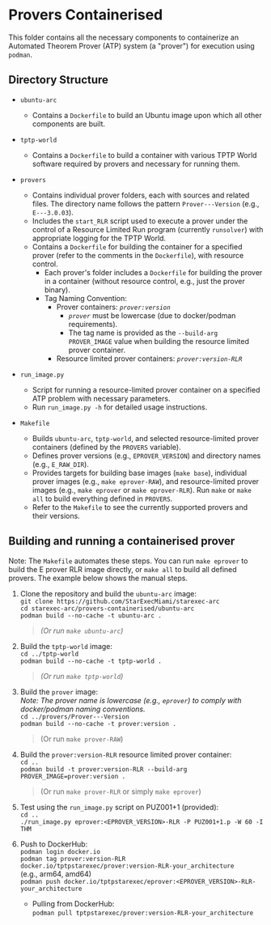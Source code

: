 # Provers Containerised

This folder contains all the necessary components to containerize an Automated Theorem Prover
(ATP) system (a "prover") for execution using `podman`.

## Directory Structure

- `ubuntu-arc`
  - Contains a `Dockerfile` to build an Ubuntu image upon which all other components are built.

- `tptp-world`
  - Contains a `Dockerfile` to build a container with various TPTP World software required by
    provers and necessary for running them.

- `provers`
  - Contains individual prover folders, each with sources and related files.
    The directory name follows the pattern `Prover---Version` (e.g., `E---3.0.03`).
  - Includes the `start_RLR` script used to execute a prover under the control of a Resource
    Limited Run program (currently `runsolver`) with appropriate logging for the TPTP World.
  - Contains a `Dockerfile` for building the container for a specified prover (refer to the
    comments in the `Dockerfile`), with resource control.
    - Each prover's folder includes a `Dockerfile` for building the prover in a container (without
      resource control, e.g., just the prover binary).
    - Tag Naming Convention:
      - Prover containers: *`prover:version`*
        - *`prover`* must be lowercase (due to docker/podman requirements).
        - The tag name is provided as the `--build-arg PROVER_IMAGE` value when building the
          resource limited prover container.
      - Resource limited prover containers: *`prover:version-RLR`*

- `run_image.py`
  - Script for running a resource-limited prover container on a specified ATP problem with
    necessary parameters.
  - Run `run_image.py -h` for detailed usage instructions.

- `Makefile`
  - Builds `ubuntu-arc`, `tptp-world`, and selected resource-limited prover containers (defined
    by the `PROVERS` variable).
  - Defines prover versions (e.g., `EPROVER_VERSION`) and directory names (e.g., `E_RAW_DIR`).
  - Provides targets for building base images (`make base`), individual prover images
    (e.g., `make eprover-RAW`), and resource-limited prover images (e.g., `make eprover` or 
    `make eprover-RLR`). Run `make` or `make all` to build everything defined in `PROVERS`.
  - Refer to the `Makefile` to see the currently supported provers and their versions.

## Building and running a containerised prover

Note: The `Makefile` automates these steps.
You can run `make eprover` to build the E prover RLR image directly, or `make all` to build all
defined provers.
The example below shows the manual steps.

1. Clone the repository and build the `ubuntu-arc` image:  
    `git clone https://github.com/StarExecMiami/starexec-arc`  
    `cd starexec-arc/provers-containerised/ubuntu-arc`  
    `podman build --no-cache -t ubuntu-arc .`
    > *(Or run `make ubuntu-arc`)*

2. Build the `tptp-world` image:  
    `cd ../tptp-world`  
    `podman build --no-cache -t tptp-world .`  
    > *(Or run `make tptp-world`)*

3. Build the `prover` image:  
   *Note: The prover name is lowercase (e.g., `eprover`) to comply with docker/podman naming
   conventions.*  
    `cd ../provers/Prover---Version`  
    `podman build --no-cache -t prover:version .`  
    > (Or run `make prover-RAW`)

4. Build the `prover:version-RLR` resource limited prover container:  
    `cd ..`  
    `podman build -t prover:version-RLR --build-arg PROVER_IMAGE=prover:version .`  
    > (Or run `make prover-RLR` or simply `make eprover`)

5. Test using the `run_image.py` script on PUZ001+1 (provided):  
    `cd ..`  
    `./run_image.py eprover:<EPROVER_VERSION>-RLR -P PUZ001+1.p -W 60 -I THM`  

6. Push to DockerHub:  
    `podman login docker.io`  
    `podman tag prover:version-RLR docker.io/tptpstarexec/prover:version-RLR-your_architecture`  
     (e.g., arm64, amd64)  
    `podman push docker.io/tptpstarexec/eprover:<EPROVER_VERSION>-RLR-your_architecture`  

    - Pulling from DockerHub:  
      `podman pull tptpstarexec/prover:version-RLR-your_architecture`
